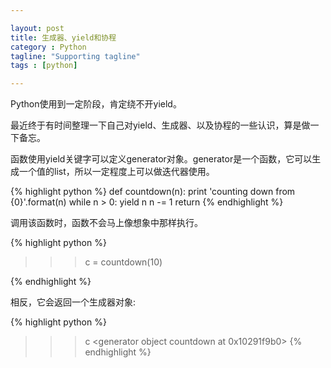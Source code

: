 ```yaml
---

layout: post
title: 生成器、yield和协程
category : Python
tagline: "Supporting tagline"
tags : [python]

---
```


Python使用到一定阶段，肯定绕不开yield。

最近终于有时间整理一下自己对yield、生成器、以及协程的一些认识，算是做一下备忘。

函数使用yield关键字可以定义generator对象。generator是一个函数，它可以生成一个值的list，所以一定程度上可以做迭代器使用。

{% highlight python %}
def countdown(n):
    print 'counting down from {0}'.format(n)
    while n > 0:
        yield n
        n -= 1
    return
{% endhighlight %}

调用该函数时，函数不会马上像想象中那样执行。

{% highlight python %}
>>> c = countdown(10)
>>>
{% endhighlight %}

相反，它会返回一个生成器对象:

{% highlight python %}
>>> c
<generator object countdown at 0x10291f9b0>
{% endhighlight %}

